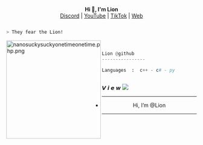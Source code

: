 <p align='center'>
  <b>Hi 👋, I'm Lion</b><br>
  <a href="https://discord.gg/stoppados">Discord</a> |
  <a href="https://www.youtube.com/channel/UCmxl6u47AZmJC1x7RC_JdCw">YouTube</a> |
  <a href="https://www.tiktok.com/@lionfivem">TikTok</a> |
  <a href="https://fir3.cc/lion7">Web</a> 



```bash

> They fear the Lion!

```
<img src="https://cdn.discordapp.com/attachments/1083107952707244062/1134249451884650548/c7d85d3af0e5d9cf8f63b41e43d11831.gif" align="left" src="https://media.discordapp.net/attachments/975703159982923848/995337889321844886/1657350460774.jpg?width=682&height=682" alt="nanosuckysuckyonetimeonetime.php.png" width="250" height="260">

```py


Lion @github
----------------

Languages  :  c++ - c# - py
  
```

𝙑 𝙞 𝙚 𝙬
<img src="https://profile-counter.glitch.me/%7BSlashWebt%7D/count.svg" style="max-width: 100%;">



--------------------------------------------------------------------------			
- <p align="center"> Hi, I’m @Lion

--------------------------------------------------------------------------


